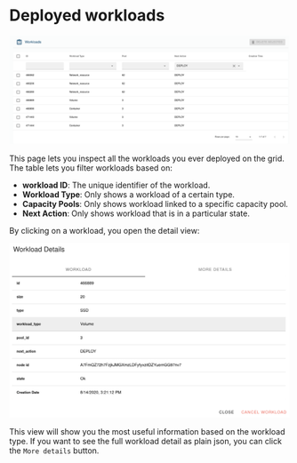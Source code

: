 # Deployed workloads

![deployed workloads](./img/deployed_workload.png)

This page lets you inspect all the workloads you ever deployed on the grid. 
The table lets you filter workloads based on:

* **workload ID**: The unique identifier of the workload.
* **Workload Type**: Only shows a workload of a certain type.
* **Capacity Pools**: Only shows workload linked to a specific capacity pool.
* **Next Action**: Only shows workload that is in a particular state.

By clicking on a workload, you open the detail view:

![deployed workloads](./img/deployed_workload_detail.png)

This view will show you the most useful information based on the workload type. If you want to see the full workload detail as plain json, you can click the `More details` button.
